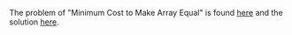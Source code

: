 The problem of "Minimum Cost to Make Array Equal" is found [here](https://leetcode.com/problems/minimum-cost-to-make-array-equal/description/) and the solution [here]().